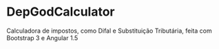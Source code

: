 # DepGodCalculator
Calculadora de impostos, como Difal e Substituição Tributária, feita com Bootstrap 3 e Angular 1.5
